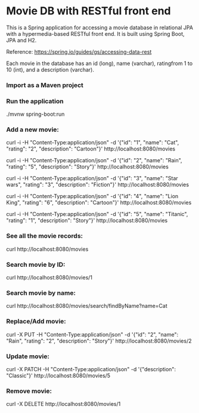 # Movie DB with RESTful front end

This is a Spring application for accessing a movie database in relational JPA with a hypermedia-based RESTful front end. It is built using Spring Boot, JPA and H2.

Reference: https://spring.io/guides/gs/accessing-data-rest

Each movie in the database has an ​id ​(long), ​name (varchar), ​rating​ from 1 to 10 (int), and a ​description​ (varchar).

### Import as a Maven project

### Run the application

./mvnw spring-boot:run

### Add a new movie:

curl -i -H "Content-Type:application/json" -d '{"id": "1", "name": "Cat", "rating": "2", "description": "Cartoon"}' http://localhost:8080/movies

curl -i -H "Content-Type:application/json" -d '{"id": "2", "name": "Rain", "rating": "5", "description": "Story"}' http://localhost:8080/movies

curl -i -H "Content-Type:application/json" -d '{"id": "3", "name": "Star wars", "rating": "3", "description": "Fiction"}' http://localhost:8080/movies

curl -i -H "Content-Type:application/json" -d '{"id": "4", "name": "Lion King", "rating": "6", "description": "Cartoon"}' http://localhost:8080/movies

curl -i -H "Content-Type:application/json" -d '{"id": "5", "name": "Titanic", "rating": "1", "description": "Story"}' http://localhost:8080/movies

### See all the movie records:

curl http://localhost:8080/movies

### Search movie by ID:

curl http://localhost:8080/movies/1

### Search movie by name:

curl http://localhost:8080/movies/search/findByName?name=Cat

### Replace/Add movie:

curl -X PUT -H "Content-Type:application/json" -d '{"id": "2", "name": "Rain", "rating": "2", "description": "Story"}' http://localhost:8080/movies/2

### Update movie:

curl -X PATCH -H "Content-Type:application/json" -d '{"description": "Classic"}' http://localhost:8080/movies/5

### Remove movie:

curl -X DELETE http://localhost:8080/movies/1
